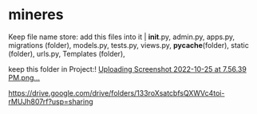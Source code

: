 # mineres

Keep file name store:
add this files into it
    |
    __init__.py,
    admin.py,
    apps.py,
    migrations (folder),
    models.py,
    tests.py,
    views.py,
    __pycache__(folder),
    static (folder),
    urls.py,
    Templates (folder),

keep this folder in Project:!
[Uploading Screenshot 2022-10-25 at 7.56.39 PM.png…]()


https://drive.google.com/drive/folders/133roXsatcbfsQXWVc4toi-rMUJh807rf?usp=sharing
